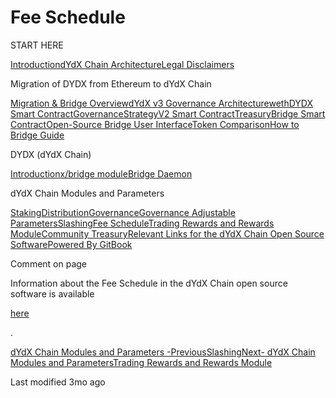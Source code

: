 # Fee Schedule

START HERE

[Introduction](broken-reference)[dYdX Chain Architecture](broken-reference)[Legal Disclaimers](broken-reference)

Migration of DYDX from Ethereum to dYdX Chain

[Migration & Bridge Overview](broken-reference)[dYdX v3 Governance Architecture](broken-reference)[wethDYDX Smart Contract](broken-reference)[GovernanceStrategyV2 Smart Contract](broken-reference)[TreasuryBridge Smart Contract](broken-reference)[Open-Source Bridge User Interface](broken-reference)[Token Comparison](broken-reference)[How to Bridge Guide](broken-reference)

DYDX (dYdX Chain)

[Introduction](broken-reference)[x/bridge module](broken-reference)[Bridge Daemon](broken-reference)

dYdX Chain Modules and Parameters

[Staking](broken-reference)[Distribution](broken-reference)[Governance](broken-reference)[Governance Adjustable Parameters](broken-reference)[Slashing](broken-reference)[Fee Schedule](broken-reference)[Trading Rewards and Rewards Module](<.gitbook/assets/trading rewards and rewards module>)[Community Treasury](<.gitbook/assets/community treasury>)[Relevant Links for the dYdX Chain Open Source Software](<.gitbook/assets/relevant links for the dydx chain open source software>)[Powered By GitBook](https://www.gitbook.com/?utm\_source=content\&utm\_medium=trademark\&utm\_campaign=cSd7APxHbsYMlFFAeIMP)

Comment on page

Information about the Fee Schedule in the dYdX Chain open source software is available

[here](https://dydx.exchange/blog/v4-rewards-and-parameters)

.

[dYdX Chain Modules and Parameters -PreviousSlashing](broken-reference)[Next- dYdX Chain Modules and ParametersTrading Rewards and Rewards Module](<.gitbook/assets/trading rewards and rewards module>)

Last modified 3mo ago
